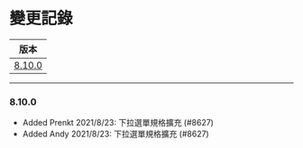 變更記錄
===
| 版本 |
| :---: |
| [8.10.0](#v8_10_0) |

***

### <a id='v8_10_0'></a>8.10.0
* Added Prenkt 2021/8/23: 下拉選單規格擴充 (#8627)
* Added Andy 2021/8/23: 下拉選單規格擴充 (#8627)


 
<!-- 圖片 -->


<!-- 超連結 -->
